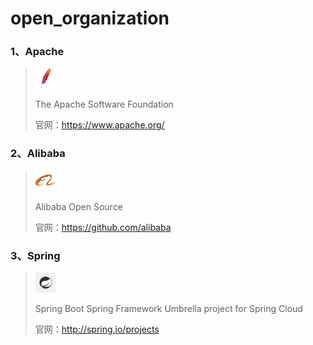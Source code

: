# open_organization
### 1、Apache

> <img src="_images/apache.png" width = "32" height = "32" alt="apache">
>
> The Apache Software Foundation
>
> 官网：https://www.apache.org/



### 2、Alibaba

> <img src="_images/alibaba.jpg" width = "32" height = "32" alt="apache">
>
> Alibaba Open Source
>
> 官网：https://github.com/alibaba



### 3、Spring

> <img src="_images/spring.png" width = "32" height = "32" alt="apache">
>
> Spring Boot Spring Framework Umbrella project for Spring Cloud
>
> 官网：http://spring.io/projects